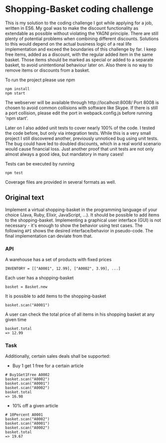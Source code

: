 # Shopping-Basket coding challenge

This is my solution to the coding challenge I got while applying for a job, written in ES6.
My goal was to make the discount functionality as extendable as possible without violating the YAGNI principle.
There are still plenty of potential problems when combining different discounts. Solutions to this would depend on the actual business logic of a real life implementation and exceed the boundaries of this challenge by far.
I keep free items, added as a discount, with the regular added item in the same basket. Those items should be marked as special or added to a separate basket, to avoid unintentional behaviour later on.
Also there is no way to remove items or discounts from a basket.

To run the project please use npm
```
npm install
npm start
```
The webserver will be available through http://localhost:8008/
Port 8008 is chosen to avoid common collisions with software like Skype. If there is still a port collision, please edit the port in webpack.config.js before running 'npm start'.

Later on I also added unit tests to cover nearly 100% of the code. I tested the code before, but only via integration tests. While this is a very small project I still discovered another, previously unnoticed bug using unit tests. The bug could have led to doubled discounts, which in a real world scenario would cause financial loss. Just another proof that unit tests are not only almost always a good idea, but mandatory in many cases!

Tests can be executed by running
```
npm test
```
Coverage files are provided in several formats as well.

## Original text

Implement a virtual shopping-basket in the programming language of your choice (Java, Ruby, Elixir, JavaScript, ...). It should be possible to add items to the shopping-basket. Implementing a graphical user interface (GUI) is not necessary - it's enough to show the behavior using test cases. 
The following `API` shows the desired interface/behavior in pseudo-code. The final implementation can deviate from that.

### API
A warehouse has a set of products with fixed prices

```
INVENTORY = [["A0001", 12.99], ["A0002", 3.99], ...]
```

Each user has a shopping-basket

```
basket = Basket.new
```

It is possible to add items to the shopping-basket

```
basket.scan("A0001")
```

A user can check the total price of all items in his shopping basket at any given time

```
basket.total
=> 12.99
```

### Task
Additionally, certain sales deals shall be supported:

* Buy 1 get 1 free for a certain article

```
# Buy1Get1Free A0002
basket.scan("A0002")
basket.scan("A0001")
basket.scan("A0002")
basket.total
=> 16.98
```

* 10% off a given article

```
# 10Percent A0001
basket.scan("A0002")
basket.scan("A0001")
basket.scan("A0002")
basket.total
=> 19.67
```